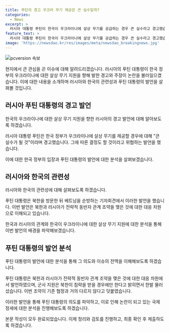 ```yaml
---
title: 푸틴의 경고 우크라 무기 제공은 큰 실수일까?
categories:
  - News
excerpt: >
  러시아 대통령 푸틴이 한국이 우크라이나에 살상 무기를 공급하는 경우 큰 실수라고 경고했습니다. 또한 북한에 초정밀 무기를 공급할 가능성을 배제하지 않았지만 한국이 우려하지 않아도 된다고 말했습니다. 러시아가 전략적 동반자인 북한에 무기를 지원하는 것에 대한 우려가 커지고 있습니다. 현재는 러시아가 공격을 당했을 경우에만 무기를 사용할 수 있지만, 푸틴은 적절하고 비례적인 대응을 할 것이라고 경고했습니다.
feature_text: >
  러시아 대통령 푸틴이 한국이 우크라이나에 살상 무기를 공급하는 경우 큰 실수라고 경고했습니다. 또한 북한에 초정밀 무기를 공급할 가능성을 배제하지 않았지만 한국이 우려하지 않아도 된다고 말했습니다. 러시아가 전략적 동반자인 북한에 무기를 지원하는 것에 대한 우려가 커지고 있습니다. 현재는 러시아가 공격을 당했을 경우에만 무기를 사용할 수 있지만, 푸틴은 적절하고 비례적인 대응을 할 것이라고 경고했습니다.
image: 'https://newsdao.kr/res/images/meta/newsdao_breakingnews.jpg'
---
```


<p><img src="https://newsdao.kr/res/images/meta/newsdao_breakingnews.jpg" alt="pcversion 속보" /></p>

<p>현지에서 큰 관심을 끈 이슈에 대해 알려드리겠습니다. 러시아의 푸틴 대통령이 한국 정부의 우크라이나에 대한 살상 무기 지원을 향해 발한 경고와 주장이 논란을 불러일으켰습니다. 이에 대한 내용을 소개하며 러시아와 한국의 관련성과 푸틴 대통령의 발언을 살펴볼 것입니다. </p>

<h2 data-ke-size="size26">러시아 푸틴 대통령의 경고 발언</h2>

<p>한국의 우크라이나에 대한 살상 무기 지원을 향한 러시아의 경고 발언에 대해 알아보도록 하겠습니다.</p>

<p data-ke-size="size16">러시아 대통령 푸틴은 한국 정부가 우크라이나에 살상 무기를 제공할 경우에 대해 "큰 실수가 될 것"이라며 경고했습니다. 그에 따른 결정도 할 것이라고 위협하는 발언을 했습니다.</p>

<p>이에 대한 한국 정부의 입장과 푸틴 대통령의 발언에 대한 분석을 살펴보겠습니다.</p>

<h2 data-ke-size="size26">러시아와 한국의 관련성</h2>

<p>러시아와 한국의 관련성에 대해 살펴보도록 하겠습니다.</p>

<p data-ke-size="size16">푸틴 대통령은 북한을 방문한 뒤 베트남을 순방하는 기자회견에서 이러한 발언을 했습니다. 이번 발언은 북한과 러시아가 전략적 동반자 관계 조약을 맺은 것에 대한 대응 차원으로 이해되고 있습니다.</p>

<p>한국과 러시아의 관계와 한국이 우크라이나에 대한 살상 무기 지원에 대한 분석을 통해 이번 발언의 배경을 파악해보겠습니다.</p>

<h2 data-ke-size="size26">푸틴 대통령의 발언 분석</h2>

<p>푸틴 대통령의 발언에 대한 분석을 통해 그 의도와 이슈의 전맥을 이해해보도록 하겠습니다.</p>

<p data-ke-size="size16">푸틴 대통령은 북한과 러시아가 전략적 동반자 관계 조약을 맺은 것에 대한 대응 차원에서 발언하였으며, 군사 지원은 북한이 침략을 받을 경우에만 한다고 밝히면서 한발 물러섰습니다. 이번 조약이 기존 협정과 거의 다르지 않다고 덧붙였습니다.</p>

<p>이러한 발언을 통해 푸틴 대통령의 의도를 파악하고, 이로 인해 논란이 되고 있는 국제 정세에 대한 분석을 진행해보도록 하겠습니다.</p>

<p>본문 작성이 모두 완료되었습니다. 이제 정리와 검토를 진행하고, 최종 확인 후 제출하도록 하겠습니다.</p>

